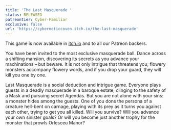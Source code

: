 ```yaml
---
title: 'The Last Masquerade '
status: RELEASED
patreontier: Cyber-Familiar
exclusive: false
url: 'https://cyberneticcoven.itch.io/the-last-masquerade'
---
```


This game is now available in [itch.io](https://cyberneticcoven.itch.io/the-last-masquerade "https://cyberneticcoven.itch.io/the-last-masquerade") and to all our Patreon backers.

You have been invited to the most exclusive masquerade ball. Dance across a shifting mansion, discovering its secrets as you advance your machinations – but beware. It is not only intrigue that threatens you; flowery monsters accompany flowery words, and if you drop your guard, they will kill you one by one. 

Last Masquerade is a social deduction and intrigue game. Everyone plays guests in a deadly masquerade in a baroque estate, clinging to the safety of a Mask and pursuing secret Agendas. But you are not alone with your sins: a monster hides among the guests. One of you dons the persona of a creature hell-bent on carnage, playing with its prey as it turns you against each other, trying to get you all killed. Will you survive? Will you advance your own sinister goals? Or will you become just another trophy for the monster that prowls Orlesceu Manor?
